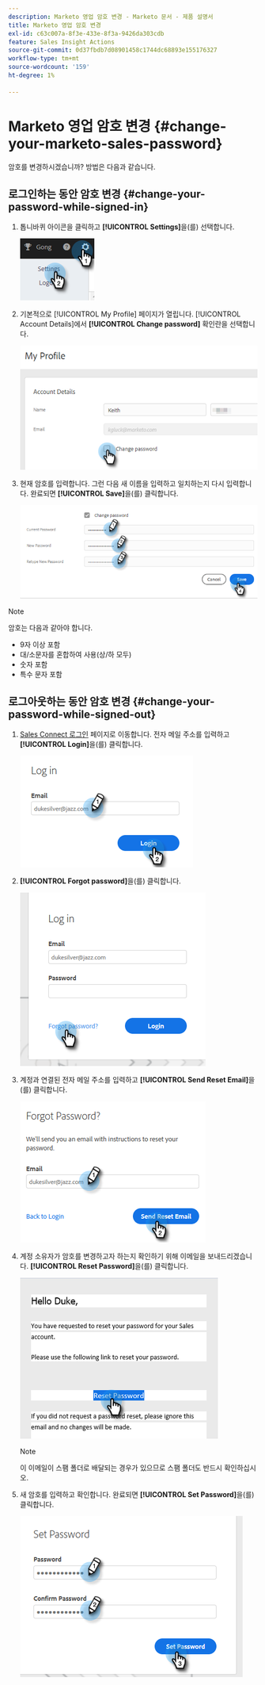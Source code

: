 ```yaml
---
description: Marketo 영업 암호 변경 - Marketo 문서 - 제품 설명서
title: Marketo 영업 암호 변경
exl-id: c63c007a-8f3e-433e-8f3a-9426da303cdb
feature: Sales Insight Actions
source-git-commit: 0d37fbdb7d08901458c1744dc68893e155176327
workflow-type: tm+mt
source-wordcount: '159'
ht-degree: 1%

---
```


# Marketo 영업 암호 변경 {#change-your-marketo-sales-password}

암호를 변경하시겠습니까? 방법은 다음과 같습니다.

## 로그인하는 동안 암호 변경 {#change-your-password-while-signed-in}

1. 톱니바퀴 아이콘을 클릭하고 **[!UICONTROL Settings]**&#x200B;을(를) 선택합니다.

   ![](assets/change-your-marketo-sales-password-1.png)

1. 기본적으로 [!UICONTROL My Profile] 페이지가 열립니다. [!UICONTROL Account Details]에서 **[!UICONTROL Change password]** 확인란을 선택합니다.

   ![](assets/change-your-marketo-sales-password-2.png)

1. 현재 암호를 입력합니다. 그런 다음 새 이름을 입력하고 일치하는지 다시 입력합니다. 완료되면 **[!UICONTROL Save]**&#x200B;을(를) 클릭합니다.

   ![](assets/change-your-marketo-sales-password-3.png)

>[!NOTE]
>
>암호는 다음과 같아야 합니다.
>
>* 9자 이상 포함
>* 대/소문자를 혼합하여 사용(상/하 모두)
>* 숫자 포함
>* 특수 문자 포함

## 로그아웃하는 동안 암호 변경 {#change-your-password-while-signed-out}

1. [Sales Connect 로그인](https://toutapp.com/login) 페이지로 이동합니다. 전자 메일 주소를 입력하고 **[!UICONTROL Login]**&#x200B;을(를) 클릭합니다.

   ![](assets/change-your-marketo-sales-password-4.png)

1. **[!UICONTROL Forgot password]**&#x200B;을(를) 클릭합니다.

   ![](assets/change-your-marketo-sales-password-5.png)

1. 계정과 연결된 전자 메일 주소를 입력하고 **[!UICONTROL Send Reset Email]**&#x200B;을(를) 클릭합니다.

   ![](assets/change-your-marketo-sales-password-6.png)

1. 계정 소유자가 암호를 변경하고자 하는지 확인하기 위해 이메일을 보내드리겠습니다. **[!UICONTROL Reset Password]**&#x200B;을(를) 클릭합니다.

   ![](assets/change-your-marketo-sales-password-7.png)

   >[!NOTE]
   >
   >이 이메일이 스팸 폴더로 배달되는 경우가 있으므로 스팸 폴더도 반드시 확인하십시오.

1. 새 암호를 입력하고 확인합니다. 완료되면 **[!UICONTROL Set Password]**&#x200B;을(를) 클릭합니다.

   ![](assets/change-your-marketo-sales-password-8.png)
